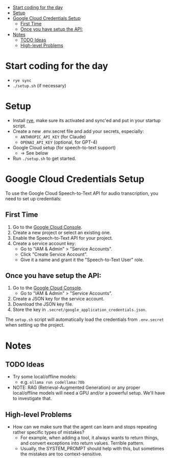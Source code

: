 - [Start coding for the day](#start-coding-for-the-day)
- [Setup](#setup)
- [Google Cloud Credentials Setup](#google-cloud-credentials-setup)
  - [First Time](#first-time)
  - [Once you have setup the API:](#once-you-have-setup-the-api)
- [Notes](#notes)
  - [TODO Ideas](#todo-ideas)
  - [High-level Problems](#high-level-problems)

# Start coding for the day

* `rye sync`
* `./setup.sh` (if necessary)


# Setup

* Install [rye](https://rye.astral.sh/guide/basics/), make sure its activated and sync'ed and put in your startup script.
* Create a new .env.secret file and add your secrets, especially:
  * `ANTHROPIC_API_KEY` (for Claude)
  * `OPENAI_API_KEY` (optional, for GPT-4)
* Google Cloud setup (for speech-to-text support)
  * -> See below
* Run `./setup.sh` to get started.


# Google Cloud Credentials Setup

To use the Google Cloud Speech-to-Text API for audio transcription, you need to set up credentials:

## First Time
  1. Go to the [Google Cloud Console](https://console.cloud.google.com/).
  2. Create a new project or select an existing one.
  3. Enable the Speech-to-Text API for your project.
  4. Create a service account key:
     - Go to "IAM & Admin" > "Service Accounts".
     - Click "Create Service Account".
     - Give it a name and grant it the "Speech-to-Text User" role.

## Once you have setup the API:
1. Go to the [Google Cloud Console](https://console.cloud.google.com/).
   - Go to "IAM & Admin" > "Service Accounts".
2. Create a JSON key for the service account.
3. Download the JSON key file.
4. Store the key in `.secret/google_application_credentials.json`.

The `setup.sh` script will automatically load the credentials from `.env.secret` when setting up the project.


# Notes

## TODO Ideas

* Try some local/offline models:
  * e.g. `ollama run codellama:70b`
* NOTE: RAG (Retrieval-Augmented Generation) or any proper local/offline models will need a GPU and/or a powerful setup. We'll have to investigate that.


## High-level Problems

* How can we make sure that the agent can learn and stops repeating rather specific types of mistakes?
  * For example, when adding a tool, it always wants to return things, and convert exceptions into return values. Terrible pattern.
  * Usually, the SYSTEM_PROMPT should help with this, but sometimes the mistakes are too context-sensitive.
